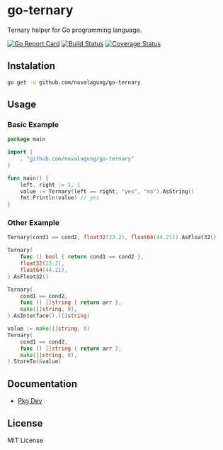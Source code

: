 # go-ternary

Ternary helper for Go programming language.

[![Go Report Card](https://goreportcard.com/badge/github.com/novalagung/go-ternary)](https://goreportcard.com/report/github.com/novalagung/go-ternary)
[![Build Status](https://travis-ci.org/novalagung/go-ternary.svg?branch=master)](https://travis-ci.org/novalagung/go-ternary)
[![Coverage Status](https://coveralls.io/repos/github/novalagung/go-ternary/badge.svg?branch=master)](https://coveralls.io/github/novalagung/go-ternary?branch=master)

## Instalation

```bash
go get -u github.com/novalagung/go-ternary
```

## Usage

### Basic Example

```go
package main

import (
	. "github.com/novalagung/go-ternary"
)

func main() {
    left, right := 1, 1
    value := Ternary(left == right, "yes", "no").AsString()
    fmt.Println(value) // yes
}
```

### Other Example

```go
Ternary(cond1 == cond2, float32(23.2), float64(44.21)).AsFloat32()

Ternary(
    func () bool { return cond1 == cond2 },
    float32(23.2),
    float64(44.21),
).AsFloat32()

Ternary(
    cond1 == cond2,
    func () []string { return arr },
    make([]string, 0),
).AsInterface().([]string)

value := make([]string, 0)
Ternary(
    cond1 == cond2,
    func () []string { return arr },
    make([]string, 0),
).StoreTo(&value)
```

## Documentation

- [Pkg Dev](https://pkg.go.dev/github.com/novalagung/go-ternary)

## License

MIT License
